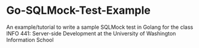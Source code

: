 # Go-SQLMock-Test-Example
An example/tutorial to write a sample SQLMock test in Golang for the class INFO 441: Server-side Development at the University of Washington Information School
